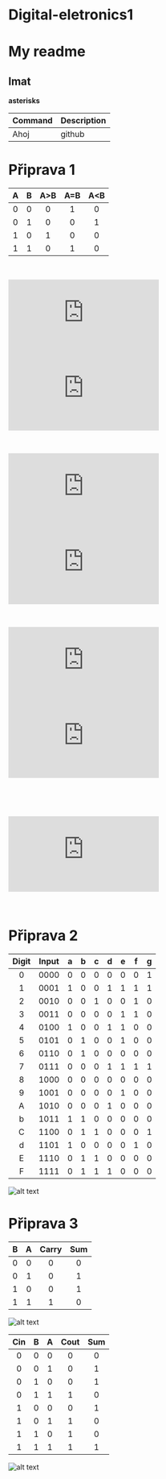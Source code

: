 # Digital-eletronics1
# My readme
## lmat
**asterisks**


| Command | Description |
| --- | --- |
| Ahoj | github |
# Připrava 1

 | **A** | **B** | **A>B** | **A=B** | **A<B** |
 | :-: | :-: | :-: | :-: | :-: |
 | 0 | 0 | 0 | 1 | 0 |
 | 0 | 1 | 0 | 0  | 1  |
 | 1 | 0 | 1 | 0  | 0  |
 | 1 | 1 | 0 |  1 | 0  |

    
   &nbsp;

   ![equation](https://latex.codecogs.com/gif.latex?y_%7BA%3EB%7D%5E%7BSoP%7D%3D) ![equation](https://latex.codecogs.com/gif.latex?A*%5Coverline%7BB%7D)

   &nbsp;
    
   ![equation](https://latex.codecogs.com/gif.latex?y_%7BA%3DB%7D%5E%7BSoP%7D%3D) ![equation](https://latex.codecogs.com/gif.latex?%5Coverline%7BA%7D*%5Coverline%7BB%7D%20&plus;A*B)
    
   &nbsp;
    
   ![equation](https://latex.codecogs.com/gif.latex?y_%7BA%3CB%7D%5E%7BPoS%7D%3D) ![equation](https://latex.codecogs.com/gif.latex?%28%5Coverline%7BA%7D&plus;%5Coverline%7BB%7D%29*%28%5Coverline%7BA%7D&plus;B%29%20*%28A&plus;B%29)
    
   &nbsp;
   
   &nbsp;

   ![equation](https://latex.codecogs.com/gif.latex?y_%7BA%3CB%7D%5E%7BPoS%2Cmin%7D%20%3D)
    
   &nbsp;
   # Připrava 2
   
   | **Digit** | **Input** | **a** | **b** | **c** | **d** | **e** | **f** | **g** |
   | :-: | :-: | :-: | :-: | :-: | :-: | :-: | :-: | :-: |
   | 0 | 0000 | 0 | 0 | 0 | 0 | 0 | 0 | 1 |
   | 1 | 0001 | 1 | 0 | 0 | 1 | 1 | 1 | 1 |
   | 2 | 0010 | 0 | 0 | 1 | 0 | 0 | 1 | 0 |
   | 3 | 0011 | 0 | 0 | 0 | 0 | 1 | 1 | 0 |
   | 4 | 0100 | 1 | 0 | 0 | 1 | 1 | 0 | 0 |
   | 5 | 0101 | 0 | 1 | 0 | 0 | 1 | 0 | 0 |
   | 6 | 0110 | 0 | 1 | 0 | 0 | 0 | 0 | 0 |
   | 7 | 0111 | 0 | 0 | 0 | 1 | 1 | 1 | 1 |
   | 8 | 1000 | 0 | 0 | 0 | 0 | 0 | 0 | 0 |
   | 9 | 1001 | 0 | 0 | 0 | 0 | 1 | 0 | 0 |
   | A | 1010 | 0 | 0 | 0 | 1 | 0 | 0 | 0 |
   | b | 1011 | 1 | 1 | 0 | 0 | 0 | 0 | 0 |
   | C | 1100 | 0 | 1 | 1 | 0 | 0 | 0 | 1 |
   | d | 1101 | 1 | 0 | 0 | 0 | 0 | 1 | 0 |
   | E | 1110 | 0 | 1 | 1 | 0 | 0 | 0 | 0 |
   | F | 1111 | 0 | 1 | 1 | 1 | 0 | 0 | 0 |
   
   ![alt text](https://www.nutsvolts.com/uploads/wygwam/NV_0501_Marston_Figure02.jpg "Logo Title Text 1")
   
   
   # Připrava 3
   
   
   | **B** | **A** | **Carry** | **Sum** |
   | :-: | :-: | :-: | :-: |
   | 0 | 0 | 0 | 0 |
   | 0 | 1 | 0 | 1 |
   | 1 | 0 | 0 | 1 |
   | 1 | 1 | 1 | 0 |
    
    
   ![alt text](https://circuitglobe.com/wp-content/uploads/2015/12/HALF-ADDER-FULL-ADDER-FIG-1-compressor.jpg "Logo Title Text 1")
    
    
   | **Cin** | **B** | **A** | **Cout** | **Sum** |
   | :-: | :-: | :-: | :-: | :-: |
   | 0 | 0 | 0 | 0 | 0 |
   | 0 | 0 | 1 | 0 | 1 |
   | 0 | 1 | 0 | 0 | 1 |
   | 0 | 1 | 1 | 1 | 0 |
   | 1 | 0 | 0 | 0 | 1 |
   | 1 | 0 | 1 | 1 | 0 |
   | 1 | 1 | 0 | 1 | 0 |
   | 1 | 1 | 1 | 1 | 1 |
   
  
   ![alt text]( https://upload.wikimedia.org/wikipedia/commons/thumb/d/d4/Full_Adder_Modules.svg/1920px-Full_Adder_Modules.svg.png "Logo Title Text 1")
   
   
   
   
